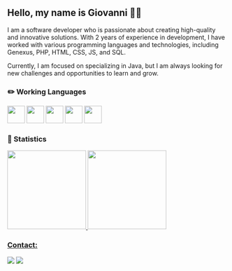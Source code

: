 ## Hello, my name is Giovanni 👋🏻

I am a software developer who is passionate about creating high-quality and innovative solutions. With 2 years of experience in development, I have worked with various programming languages and technologies, including Genexus, PHP, HTML, CSS, JS, and SQL.

Currently, I am focused on specializing in Java, but I am always looking for new challenges and opportunities to learn and grow.

### ✏️ Working Languages
<img src="https://cdn.jsdelivr.net/gh/devicons/devicon/icons/java/java-original.svg" width="40" height="40"/>          <img src="https://cdn.jsdelivr.net/gh/devicons/devicon/icons/spring/spring-original.svg" width="40" height="40"/>          <img src="https://cdn.jsdelivr.net/gh/devicons/devicon/icons/javascript/javascript-plain.svg" width="40" height="40"/>          <img src="https://cdn.jsdelivr.net/gh/devicons/devicon/icons/php/php-plain.svg" width="40" height="40"/>          <img src="https://cdn.jsdelivr.net/gh/devicons/devicon/icons/go/go-original-wordmark.svg" width="40" height="40"/>

### 👀 Statistics
<div>
<a href="https://github.com/gijokf">
<img height="180em" src="https://github-readme-stats-delta-jet-99.vercel.app/api/top-langs/?username=gijokf&layout=compact&langs_count=7&theme=dark"/>
<img height="180em" src="https://github-readme-stats-delta-jet-99.vercel.app/api?username=gijokf&show_icons=true&theme=dark&include_all_commits=true&count_private=true"/>
</div>

### Contact:     
<div>
<a href = "mailto:contato@giiovanni.kf@gmail.com"><img src="https://img.shields.io/badge/Gmail-D14836?style=for-the-badge&logo=gmail&logoColor=white" target="_blank"></a>
<a href="https://www.linkedin.com/in/giovanni-fushimi/" target="_blank"><img src="https://img.shields.io/badge/-LinkedIn-%230077B5?style=for-the-badge&logo=linkedin&logoColor=white" target="_blank"></a>   
</div>
          
